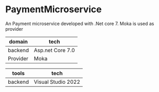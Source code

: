 # PaymentMicroservice
An Payment microservice developed with .Net core 7. Moka is used as provider


 domain  |tech |
| ------------- | -------------- |
| backend  | Asp.net Core 7.0  |
| Provider  | Moka |


| tools  |tech |
| ------------- | -------------- |
| backend  | Visual Studio 2022  |
